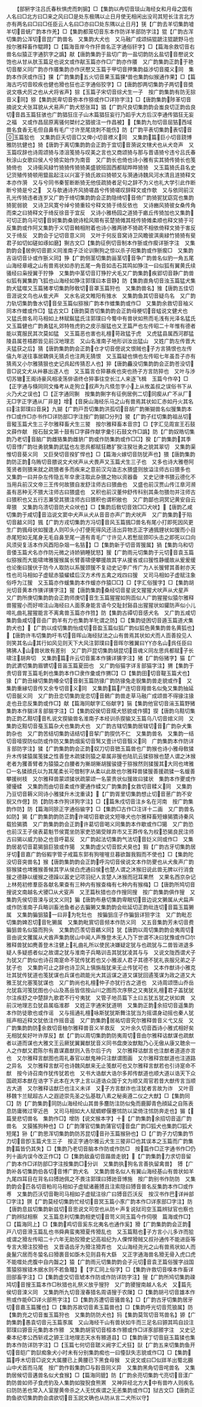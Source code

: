 <!-- { "loadSidebar": true } -->
　　【部豣字注吕氏春秋惧虎而刺猏】□【集韵以冉切音琰山海经女和月母之国有人名曰□北方曰□来之风曰□是处东极隅以止日月使无相闲出没司其短长注言北方亦有两名曰□曰□任臣云人名曰□亦曰□处东隅以止日月】猐【广韵去羊切集韵墟羊切音蜣广韵本作羌】□【集韵都笼切音东本作防详羊部防字注】猑【广韵古浑切集韵公浑切音昆广韵兽名　又集韵大犬也　又马融广成颂绢猑蹏注猑蹏野马也　按尔雅释畜作騉蹄】□【篇海音岸今作犴兽名正字通俗豻字】□【篇海余救切音右兽名似猿正字通狖字之譌】猒【唐韵集韵于盐切广韵一盐切韵防幺盐切音懕说文饱也从甘从肰玉篇足也说文或作猒玉篇亦作□广韵亦作餍　又广韵集韵正韵于艳切音嬮义同广韵亦作餍集韵亦作厌懕又玉篇于甲切音押集韵益渉切音魇义同　集韵本作厌或作压】猓【广韵集韵五火切音果玉篇猓兽也集韵似猴通作果】□【篇海古巧切音皎疾也健也猾也狂也正字通俗狡字】□【唐韵卽两切集韵子两切音奬说文嗾犬厉之也从犬将省声】猔【玉篇子宋切音综犬生一子　按广韵集韵有防无猔音义同】猕【集韵民卑切音弥本作猕或作□详狝字注】□【唐韵集韵陟革切音摘说文犬张耳貌从犬易声广韵犬怒张耳】猖【广韵尺良切集韵韵会蚩良切正韵齿良切音昌玉篇狂骇也广韵猖狂庄子山木篇猖狂妄行乃蹈乎大方后汉李通传猖狂无妄之福　又或作昌屈原离骚何桀纣之猖彼注一作昌被】【集韵九勿切音屈狤西域兽名食香无毛但自鼻有毛广寸许至尾烧刺不能伤】防【广韵平表切集韵表切音玉篇狯也　又集韵巨夭切音□又俾小切音褾义同　又集韵篇巨小切音跷博雅防犺健也】猗【唐韵于离切集韵韵会正韵于宜切音漪说文犗犬也从犬竒声　又玉篇叹辞也诗周颂猗与漆沮笺猗与叹美之言也又商颂猗与那与晋语猗兮违兮吕氏春秋涂山女歌曰侯人兮猗实始作为南音　又广韵长也倚也诗小雅有实其猗传猗长也笺猗倚也　又诗衞风緑竹猗猗传猗猗美盛貌班固西都赋晔晔猗猗　又玉篇猗氏县名史记货殖传猗顿用盬盐起注以兴富于猗氏故曰猗顿又与漪通诗魏风河水清且涟猗释文本亦作漪　又与兮同书秦誓断断猗无他伎疏猗者足句之辞不为义也礼大学引此作断断兮猗是兮之　又与欹通诗齐风猗嗟昌兮传猗嗟叹辞释文或作欹　又与依同前汉孔光传猗违者连岁又广韵于绮切集韵韵会正韵隐绮切音倚广韵猗狔犹窈窕也集韵猗狔弱貌　又诗卫风寛兮绰兮猗重较兮释文猗于绮反依也　又诗豳风猗彼女桑传角而束之曰猗释文于绮反徐音于宜反　又诗小雅杨园之道猗于畞丘传猗加也又集韵可切正韵乌可切音妸集韵桑貌诗桧风隰有苌楚猗傩其枝传猗傩柔顺也释文猗于可反集韵或作阿又集韵于义切音輢相附着也诗小雅两骖不猗疏不相依倚释文猗于害反又于绮反　又韵会于记切音意义同　又叶于何反音窝诗卫风瞻彼淇奥緑竹猗猗有斐君子如切如磋如琢如磨】猘古文□【集韵征例切音制本作狾或作瘈详狾字注　又集韵韵会居例切音罽义同淮南子泛论训猘狗之惊以杀子阳集韵或作狾瘈□　又集韵吉诣切音讣或作狾义同】狰【广韵侧茎切集韵甾茎切音争广韵兽名似豹一角五尾山海经章峨之山有兽焉状如赤豹五尾一角音如击石其鸣如狰注一曰似狐有翼黄氏续骚经曰枭授翼于狞狰　又集韵中茎切音玎狰狞犬毛又广韵集韵疾郢切音静广韵兽似狐有翼集韵飞狐也山海经如狰注郭璞曰本音静】防【集韵直角切音浊玉篇猛犬集韵犬猛噬又玉篇猪孝切集韵陟敎切音罩玉篇狩也　又集韵兽名】猚【唐韵五佳切音涯说文鸟也从隹犬声　又水名说文睢阳有猚水　又集韵鱼其切音疑鸟名　又广韵力轨切集韵鲁水切音垒玉篇似猕猴广韵本作蜼集韵或作□　又集韵余救切音袖义同本作蜼或作□】猛古文□【唐韵莫杏切集韵韵会正韵母梗切音蜢说文健犬也　又猛氏兽名司马相如上林赋鋋猛氏注郭璞曰今蜀中有兽状如熊而毛浅有光泽名猛氏　又玉篇健也广韵勇猛礼郊特牲虎豹之皮示服猛也又玊篇严也左传昭二十年惟有德者能以寛服民其次莫如猛　又玉篇恶也害也礼檀苛政猛于虎　又虎猛县属西河郡猛陵县属苍梧郡皆见前汉地理志　又山名淮南子地形训汝出猛山　又姓广韵左传晋大夫猛获之后】猜【唐韵集韵韵会正韵仓才切音偲说文恨贼也子方言猜恨也左传僖九年送往事居耦俱无猜贞也注两无猜恨　又玉篇疑也惧也左传昭七年虽吾子亦有猜焉又小尔雅猜狠也史记呉起传猜忍人也】猝【唐韵麤没切集韵韵会正韵苍没切音□说文犬从艸暴出逐人也　又玉篇言仓猝暴疾也突也扬子方言防猝也　又叶与渉切苏辙王阁诗豪风相凌荡俳语终仓猝事往空长江人来逐飞楫　玉篇今作卒】□【正字通与倏同同文偹考从走狗立叔声为凡倐忽字小上从攸盖叔之误俗书下从火乃犬之误也】□【正字通同猘　按集韵猘字有征例居例二切同瘈从疒不从厂无□字正字通从厂非是】增【音戾山海经乐马之山有兽焉其状如汇赤如丹火其名曰注郭璞曰音戾】九猢【广韵戸吾切集韵洪孤切音胡广韵獑猢兽名似猨集韵本作□或作□亦书作□详防部□字注按广韵猢□分列】猣【广韵子红切集韵祖丛切音豵玉篇犬生三子尔雅释畜犬生三猣　按尔雅释畜本音宗】□【字汇见周宣王石鼓文薛作献　按石鼔文第十鼓有□字薛作献字彚引石鼓文作□譌】防【广韵奴皓切集韵乃老切音脑广韵雌狢集韵雌貈广韵或作防集韵或作□□】猤【广韵集韵其季切音悸广韵壮勇貌集韵武猛也左思呉都赋狂趭犷猤注猤壮勇之貌其翠切　又集韵渠惟切音葵义同　又巨癸切音揆犷悍也】□【篇海火嫁切音防犹声也】猥【唐韵集韵韵防正韵乌贿切音腲说文犬吠声从犬畏声又玉篇犬生三子也　又多也诗大雅卷阿笺贤者则猥来就之疏猥者多而疾来之意前汉沟洫志水猥盛则放溢注师古曰猥多也　又集韵一曰并杂左传隐五年皁隶注取此杂猥之物以资器备　又史记律书猥云德化不当用兵前汉文帝三王传何故猥自发舒注师古曰猥曲也　又盛也前汉贾山传江臯河濒虽有恶种无不猥大注师古曰猥盛也　又积也前汉董仲舒传科别其条勿猥勿并注师古曰猥积也又五行志兼受其猥注师古曰猥积也谓积敝也　又广韵鄙也洞冥记黄安自云卑猥　又集韵乌溃切音防犬众吠也】□【集韵后敎切音效□□犬吠】【唐韵乙咸切集韵于咸切音淊说文窦中犬声从犬从音音亦声广韵犬吠声　又广韵集韵于陷切音韽义同】猦【广韵方戎切集韵方冯切音风玉篇猦□兽名有尾小打即死因风更生广韵猦母状如猨逢人则叩头小打便死得风还活出异物志正字通猦貍状如猨而小目赤尾短如无尾身无毛自鼻至尾一道有青毛广寸许见人若慙屈颈叩头击之即死以口向风须臾复活本作风酉阳杂爼一名狤】□【集韵新于切音胥猨属】猧【集韵乌和切音倭玉篇犬名亦作防元微之诗娇猧睡犹怒】猨【广韵雨元切集韵于元切音袁玉篇似猕猴而大能啸埤雅猨猴属长臂善啸便攀援故其字从援省或曰猨性静缓故从爰爰缓也论衡曰猨伏于防今人取防以系猨颈猨不复动史记李广传广为人长猨臂其善射亦天性也司马相如子虚赋赤猿蠗蝚后汉方术传五禽之戏四曰猨　又司马相如子虚赋注象俗呼为江猨　又玉篇亦作蝯集韵本作蝯亦作猿□□】□【字汇俗猨字】□【集韵胡光切音黄本作獚详獚字注】猩【唐韵集韵桑经切音星说文猩猩犬吠声从犬星声　又广韵所庚切集韵韵会正韵师庚切音生玉篇猩猩如狗靣似人广韵猩猩似猿尔雅释兽猩猩小而好啼注山海经曰人面豕身能言语今交耻封谿县出猩猩状如貛防声似小儿啼礼曲礼猩猩能言不离禽兽玉篇亦作狌】防【集韵古禫切音感犬名　又广韵五咸切集韵鱼咸切音嵒广韵羊有力也集韵羊牝谓之防】□【集韵徒困切音遁玉篇道犬集韵犬也】【广韵以成切集韵怡成切音盈玉篇似狐广韵似狐色黄集韵兽名黄狐也】【唐韵许韦切集韵吁韦切音晖山海经狱法之山有兽焉其状如犬而人靣善投见人则笑其名山其行如风见则天下大风注郭璞曰音晖尔雅翼曰亦名山呉任臣曰狒狒人山兽状故有差别　又广韵戸昆切集韵胡昆切音魂义同左思呉都赋子长啸注胡奔切　又集韵篇许云切音薰本作獯详獯字注】猪【广韵俗猪字】猫【广韵武瀌切集韵眉镳切音苖玉篇夏田也　又广韵俗猫字详豸部猫字注】猬【集韵于贵切音胃玉篇毛刺也集韵本作□隶作彚或作猬□】□【集韵田切音鞮玉篇犬也】猭【广韵丑縁切集韵椿全切音剶玉篇防猭广韵防猭兔走貎集韵兽走貌或作　又集韵重縁切音传又余专切音义同　又集韵篇尸连切音羶兽名似兔又集韵抽延切音脠义同　又广韵丑恋切集韵宠恋切音鶨广韵兽走草马融广成颂兽不得猭注猭走也丑恋反集韵或作□】献【篇海同献字汇俗献字】猯【集韵他官切音湍玉篇野猪集韵本作貒详豸部貒字注】□【集韵奴侯切音羺犬怒貌或作獳】猰【唐韵乌黠切集韵正韵乙黠切音札说文猰貐兽名淮南子本经训杀猰貐又玉篇乌八切音婠义同　又集韵讫黠切音戞玉篇杂犬也集韵犬也　又广韵古辖切集韵居辖切音广韵杂犬集韵杂也　又广韵苦结切集韵诘结切音挈广韵猰伉不仁　又集韵兽名　又集韵一结切音噎猰防似防或作防又集韵烟奚切音鹥又壹计切音翳义同　广韵集韵本作防详豸部防字注】猱【广韵集韵韵会正韵奴刀切音峱玉篇兽也广韵猴也诗小雅母敎猱升木传猱猿属笺猱之性善登木疏猱则猿之辈属非猨也陆玑云猱猕猴也楚人谓之沐猴老者为玃善臂者为猿猿之白腰者为獑胡獑胡猨骏捷于猕猴然则猱猨其大同也埤雅□一名猱顔氏以为其尾柔长可借制字从柔以此故也尔雅释兽猱猨善援疏猱一名蝯善攀援树枝　又尔雅释兽蒙颂猱状疏蒙颂一名蒙贵状似猨故曰猱状　集韵本作夒或作獿獶蝚　又集韵而由切音柔或作夒通作蝚又广韵集韵女救切音糅义同　又集韵乃豆切音耨义同诗小雅猱升木沈重读】【广韵胥里切集韵想止切音葸广韵不安貎又作偲】防【韵防本作狗详狗字注】□【篇朱戍切音注乡名在河南　按广韵集韵作防】防【篇海同狳正字通俗貐字】□【集韵□古作□注详十二画　又广韵兽名如防】猲【广韵集韵韵防正韵许竭切音歇说文短喙犬也尔雅释畜短蝝猲獢诗秦风载猃猲獢　又广韵集韵韵会正韵许葛切音喝义同集韵本作歇或作□獦　又广韵恐也前汉王子侯表葛魁节侯寛坐防家吏恐猲受赇弃市又王莽传名为权恐猲良民注师古曰猲以威力胁之也音呼葛反　又广韵起法切集韵气法切音姂义同或作□　又集韵居曷切音葛猲狙巨狼或作獦　又集韵虚父切音餀犬臭也】猳【广韵古牙切集韵居牙切音嘉广韵俗豭字管子戒篇东郭有狗嘊嘊旦暮欲齧我猳而不使也】□【集韵陀没切音突兽名】猴【唐韵集韵韵会正韵呼沟切音侯说文本作防夒也从犬矦声广韵猕猴猱也埤雅猴善候其字从侯白虎通曰侯也楚人谓之沐猴旧说此兽无脾以行消食猨之德静以缓猴之德躁以嚣史记项羽纪人言楚人沐猴而冠耳果然　又果名西京杂记上林苑初修羣臣各献名果查有三种内有猴查梅有七种内有猴梅】□【唐韵所鸠切音搜说文南越名犬獿□从犬叜声　又玊篇秋猎也亦作搜同搜　按广韵集韵俱作獀　又集韵先侯切音涑与说文义同】猵【唐韵布悬切集韵卑眠切音边说文獭属从犬扁声或作防淮南子兵略训畜池鱼者必去猵獭又集韵韵会纰延切正韵纰连切音篇玉篇獭属　又集韵猵狙猿一曰非为牝牡也　按猵狙庄子作猵狙详狚字注　又广韵毗忍切集韵婢忍切音牝獭属　又集韵毗賔切音频本作防义同　又五音集韵芳未切音费猵狙兽名似猿而狗头　又集韵匹羡切音騗义同】犹【唐韵以周切集韵韵会夷周切音由说文玃属从犬酋声集韵居山中闻人声豫登木无人乃下世谓不决曰犹豫或作□尔雅释兽犹如麂善登木注健上礼曲礼所以使民决嫌疑定犹与也疏犹与二兽皆进退多疑人多疑惑者似之故谓之犹与淮南子兵略训击其犹犹凌其与与　又说文陇西谓犬子为犹又广韵似也诗召南寔命不犹传犹若也又小雅淑人君子其德不犹礼丧服兄弟之子犹子也　又集韵可止之辞也诗卫风上愼旃哉犹来无止传犹可也　又本作猷诗小雅克壮其犹传犹道也笺犹谋也兵谋也疏能光大其运谋之道又谋犹回遹笺谋为政之道又大雅王犹允塞笺犹谋也　又广韵尚也礼檀仲子亦犹行古之道也　又诗周颂嶞山乔岳允犹翕河笺犹图也小山及髙岳皆信按山川之图而次序祭之又夷犹礼檀君子盖犹犹尔注疾舒之中楚辞九歌君不行兮夷犹　又管子地员篇下土曰五犹五犹之状如粪　又前汉地理志厹犹县属临淮郡　又姓正字通宋犹道明　又集韵正韵余招切音遥集韵本作防徒歌也或作谣　又与摇通礼檀咏斯犹犹斯舞注犹当为摇谓身动摇也秦人犹摇声相近释文犹依注作摇音遥　又广韵集韵居祐切音究尔雅释兽音义弋又反　又广韵集韵韵防余救切音柚尔雅释兽音义羊救反　又叶余久切音酉诗小雅式相好矣无相犹矣好叶许厚反】猷【广韵以周切集韵韵防夷周切音由尔雅释诂猷谋也疏猷者以道而谋也大雅文王云厥犹翼翼猷犹音义同书盘庚汝猷黜乃心无傲从康又聴余一人之作猷又君陈尔有嘉谋嘉猷则入告尔后于内　又尔雅释诂猷言也注猷者道道亦言也　又尔雅释言猷图也周礼春官以猷鬼神只注猷谓图画　又尔雅释宫猷道也注道路之异名　又尔雅释言猷可也诗魏风猷来无止笺猷可也又尔雅释言猷若也引诗寔命不猷　按今诗召南作犹传犹若也　又书大诰猷大诰尔多邦传猷道也顺大道以诰天下众国疏郑本猷在诰字下此本在大字上言以道诰众国于文为顺又周官若昔大猷传言当顺古大道　又尔雅释诂猷巳也注义未详　又子方言猷诈也注犹者言故为诈　又叶音移魏卞兰赋超古人之遐迹崇先圣之弘基耽八素之秘奥遵二仪之大猷】□【集韵同□】防【广韵集韵同防山海经纶山其兽多麢防注防似兔而鹿脚青色顔延之自陈表息防庸微过宰近邑　又司马相如大人赋蜩蟉偃蹇怵防以梁倚注怵防奔走也】猸【篇旻悲切兽名　集韵作□】增防【说文猴本字】十【广韵集韵余招切音遥广韵兽名　又獏猺狗种也】□【广韵薄官切集韵蒲官切音盘广韵□狐犬也集韵□狐犬短尾】狲【广韵思浑切集韵韵防苏昆切音孙玉篇猴狲也】□【广韵子力切集韵节力切音卽玉篇犬生三子　按正字通尔雅云犬生三猣非□也其误本之玉篇而广韵集韵篇皆仍其失】□【集韵乃老切音脑本作防或作防□　按篇作□正字通书作□仍列十画内误今改正作□】□【集韵敌盍切音蹋兽走貌】【广韵集韵力求切音留广韵本作□详防部□字注按集韵□分训　又集韵执狗名言善执留禽兽】　猼【广韵补各切集韵伯各切音博广韵犬名　又集韵兽名似人有翼山海经基山有兽状如羊九尾四耳目在背名曰猼訑佩之不畏注郭璞曰猼訑音博施　按广韵别书作防防　又集韵韵会匹各切音粕司马相如子虚赋诸蔍猼且注索隠曰猼音普名反集韵本作□或作尃　又集韵匹沃切音鞄司马相如子虚赋注徐广曰猼音匹沃反　按汉书作巴详艸部□字注】猽【广韵莫经切集韵忙经切音冥玉篇小豕广韵本作□详豕部□字注】防【唐韵息兹切集韵新兹切音思说文司空也从防声复说狱司空玉篇辨狱官也察也广韵辨狱相察　又玉篇息利切集韵相吏切音笥义同玉篇今作伺覗　篇海或作□】□【篇海同上】□【集韵鸡切音奚东北夷名也通作奚】猾【广韵集韵韵会正韵戸八切音滑玉篇乱也书舜典蛮夷猾夏传猾乱也　又玉篇黠也子方言小儿多诈而狯或谓之猾左传昭二十六年无助狡猾史记高祖纪为人傈悍猾贼又叔孙通传不能进臣等专言大猾注狡猾也　又晋语齿牙为猾注猾弄也　又山海经尧光之山有兽焉状如人而彘鬣穴居而冬蛰名曰猾裹音如斲木见则县有大繇　又正字通海兽名猾无骨入虎口虎不能噬处虎腹中自内齧之】猿【广韵雨元切集韵韵会子元切音袁玊篇俗猨字战国策猿猕猴错木据水则不若鱼鼈】【字汇同上俗字】□【集韵许救切音嗅本作畜详田部畜字注】□【集韵虚交切音虓本作防或作防详防字注】獀【广韵所鸠切集韵疎鸠切音搜玉篇本作□秋猎也礼祭义放乎獀狩　又广韵獿獀南越人名犬　又篇先侯切音涑义同　又集韵所九切音溲春猎名周语獀于农隟】□【集韵胡弓切音雄本作熊或作能□详火部熊字注】□【集韵苏遭切音骚兽名】□【广韵古牙切集韵居牙切音嘉玉篇玃也】□【集韵苏故切音素玉篇兽也】□【集韵呼光切音荒狼属】防【集韵充之切音蚩玉篇狩也　又集韵防防犬也】犸【集韵莫驾切音骂兽名】獂【广韵集韵愚袁切音元玉篇豕属　又山海经干山有兽状如牛而三足名曰獂其鸣自詨注郭璞曰獂音元集韵本作豲　又集韵胡官切音桓本作豲或作□详豕部豲字注　又史记秦本纪孝公西斩戎之獂王注地理志天水有豲道县】□【集韵唐丁切音庭玉篇猱也集韵本作防详防字注】□【玉篇七何切音蹉义阙字汇犬狂】獃【广韵五来切集韵鱼开切音皑广韵獃痴象犬小时未有分别集韵痴也一曰懛獃失志貌或作□】□【集韵篇呼木切音□说文大属腰已上黄腰已下黑食母猴　又说文或曰□似牂羊出蜀北嚻山中犬首而马尾　按广韵作豰集韵□与豰音同义异　又集韵黑角切音咤兽名　又集韵居候切音遘兽名似犬食猴】□【篇海同貔】防【广韵余亮切集韵弋亮切音漾广韵防兽如师子食虎豹及人集韵如狻猊食熊罴　又神异经北方大中有兽咋人则疾名曰防防恙也常入人室屋黄帝杀之人无忧疾谓之无恙集韵或作□】狱古文□【唐韵正韵鱼欲切集韵韵会虞欲切音玉説文确也从防从言二犬所以守】
